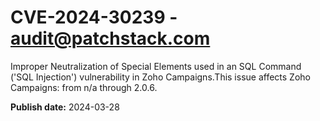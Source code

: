 # CVE-2024-30239 - audit@patchstack.com

Improper Neutralization of Special Elements used in an SQL Command ('SQL Injection') vulnerability in Zoho Campaigns.This issue affects Zoho Campaigns: from n/a through 2.0.6.



**Publish date:** 2024-03-28
